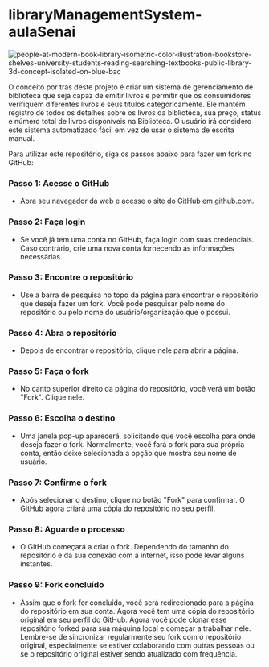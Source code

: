 # libraryManagementSystem-aulaSenai


![people-at-modern-book-library-isometric-color-illustration-bookstore-shelves-university-students-reading-searching-textbooks-public-library-3d-concept-isolated-on-blue-bac](https://github.com/EduardoVitorInocencio/libraryManagementSystem-aulaSenai/assets/136349773/124e0bfc-56cd-4472-bb53-e43e4ca7841c)

O conceito por trás deste projeto é criar um sistema de gerenciamento de biblioteca que seja
capaz de emitir livros e permitir que os consumidores verifiquem diferentes livros e seus títulos
categoricamente. Ele mantém registro de todos os detalhes sobre os livros da biblioteca, sua
preço, status e número total de livros disponíveis na Biblioteca. O usuário irá
considero este sistema automatizado fácil em vez de usar o sistema de escrita manual.


Para utilizar este repositório, siga os passos abaixo para fazer um fork no GitHub:

### Passo 1: Acesse o GitHub

 - Abra seu navegador da web e acesse o site do GitHub em github.com.

### Passo 2: Faça login

 - Se você já tem uma conta no GitHub, faça login com suas credenciais.
Caso contrário, crie uma nova conta fornecendo as informações necessárias.


### Passo 3: Encontre o repositório

 - Use a barra de pesquisa no topo da página para encontrar o repositório que deseja fazer um fork. Você pode pesquisar pelo nome do repositório ou pelo nome do usuário/organização que o possui.

### Passo 4: Abra o repositório

 - Depois de encontrar o repositório, clique nele para abrir a página.


### Passo 5: Faça o fork

 - No canto superior direito da página do repositório, você verá um botão "Fork". Clique nele.


### Passo 6: Escolha o destino

 - Uma janela pop-up aparecerá, solicitando que você escolha para onde deseja fazer o fork. Normalmente, você fará o fork para sua própria conta, então deixe selecionada a opção que mostra seu nome de usuário.


### Passo 7: Confirme o fork

 - Após selecionar o destino, clique no botão "Fork" para confirmar. O GitHub agora criará uma cópia do repositório no seu perfil.


### Passo 8: Aguarde o processo

 - O GitHub começará a criar o fork. Dependendo do tamanho do repositório e da sua conexão com a internet, isso pode levar alguns instantes.


### Passo 9: Fork concluído

 - Assim que o fork for concluído, você será redirecionado para a página do repositório em sua conta. Agora você tem uma cópia do repositório original em seu perfil do GitHub.
Agora você pode clonar esse repositório forked para sua máquina local e começar a trabalhar nele. Lembre-se de sincronizar regularmente seu fork com o repositório original, especialmente se estiver colaborando com outras pessoas ou se o repositório original estiver sendo atualizado com frequência.
